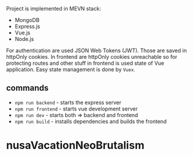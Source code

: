Project is implemented in MEVN stack:

- MongoDB
- Express.js
- Vue.js
- Node.js

For authentication are used JSON Web Tokens (JWT). Those are saved in httpOnly cookies. In frontend are httpOnly cookies
unreachable so for protecting routes and other stuff in frontend is used state of Vue application. Easy state management is
done by `Vuex`.

## commands

- `npm run backend` - starts the express server
- `npm run frontend` - starts vue development server
- `npm run dev` - starts both => backend and frontend
- `npm run build` - installs dependencies and builds the frontend
# nusaVacationNeoBrutalism
